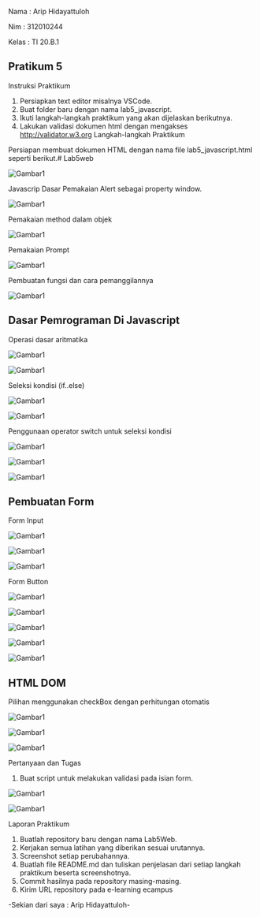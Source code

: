 Nama  : Arip Hidayattuloh

Nim   : 312010244

Kelas : TI 20.B.1

## Pratikum 5

Instruksi Praktikum
1. Persiapkan text editor misalnya VSCode.
2. Buat folder baru dengan nama lab5_javascript.
3. Ikuti langkah-langkah praktikum yang akan dijelaskan berikutnya.
4. Lakukan validasi dokumen html dengan mengakses http://validator.w3.org
Langkah-langkah Praktikum


Persiapan membuat dokumen HTML dengan nama file lab5_javascript.html seperti berikut.# Lab5web

![Gambar1](screenshot/ss1.png) 

Javascrip Dasar
Pemakaian Alert sebagai property window.

![Gambar1](screenshot/ss2.png) 

Pemakaian method dalam objek

![Gambar1](screenshot/ss3.png)

Pemakaian Prompt

![Gambar1](screenshot/ss4.png)

Pembuatan fungsi dan cara pemanggilannya


![Gambar1](screenshot/ss5.png)

## Dasar Pemrograman Di Javascript
Operasi dasar aritmatika

![Gambar1](screenshot/ss6.png)

![Gambar1](screenshot/ss7.png)

Seleksi kondisi (if..else)

![Gambar1](screenshot/ss8.png)

![Gambar1](screenshot/ss9.png)

Penggunaan operator switch untuk seleksi kondisi

![Gambar1](screenshot/ss10.png)

![Gambar1](screenshot/ss11.png)

![Gambar1](screenshot/ss12.png)

## Pembuatan Form
Form Input


![Gambar1](screenshot/ss13.png)


![Gambar1](screenshot/ss14.png)


![Gambar1](screenshot/ss15.png)

Form Button


![Gambar1](screenshot/ss16.png)

![Gambar1](screenshot/ss17.png)

![Gambar1](screenshot/ss18.png)

![Gambar1](screenshot/ss19.png)

![Gambar1](screenshot/ss20.png)

## HTML DOM
Pilihan menggunakan checkBox dengan perhitungan otomatis


![Gambar1](screenshot/ss21.png)


![Gambar1](screenshot/ss22.png)


![Gambar1](screenshot/ss23.png)

Pertanyaan dan Tugas
1. Buat script untuk melakukan validasi pada isian form.


![Gambar1](screenshot/ss24.png)


![Gambar1](screenshot/ss25.png)


Laporan Praktikum
1. Buatlah repository baru dengan nama Lab5Web.
2. Kerjakan semua latihan yang diberikan sesuai urutannya.
3. Screenshot setiap perubahannya.
4. Buatlah file README.md dan tuliskan penjelasan dari setiap langkah praktikum beserta 
screenshotnya.
5. Commit hasilnya pada repository masing-masing.
6. Kirim URL repository pada e-learning ecampus


-Sekian dari saya : Arip Hidayattuloh-